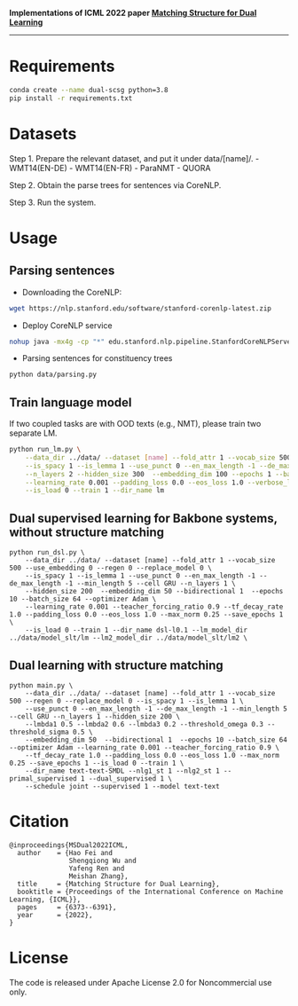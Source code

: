 **Implementations of ICML 2022 paper [Matching Structure for Dual Learning](https://proceedings.mlr.press/v162/fei22a.html)**

------------

# Requirements

```bash
conda create --name dual-scsg python=3.8
pip install -r requirements.txt
```



# Datasets


Step 1. Prepare the relevant dataset, and put it under data/[name]/.
    - WMT14(EN-DE)
    - WMT14(EN-FR)
    - ParaNMT
    - QUORA

Step 2. Obtain the parse trees for sentences via CoreNLP.

Step 3. Run the system.



# Usage


## Parsing sentences

- Downloading the CoreNLP:

```bash
wget https://nlp.stanford.edu/software/stanford-corenlp-latest.zip
```

- Deploy CoreNLP service

```bash
nohup java -mx4g -cp "*" edu.stanford.nlp.pipeline.StanfordCoreNLPServer -port 8083 -timeout 15000 > 1.log 2>&1 &
```

- Parsing sentences for constituency trees

```bash
python data/parsing.py
```



## Train language model
If two coupled tasks are with OOD texts (e.g., NMT), please train two separate LM.

```bash
python run_lm.py \
    --data_dir ../data/ --dataset [name] --fold_attr 1 --vocab_size 500 --regen 0 --replace_model 0 \
    --is_spacy 1 --is_lemma 1 --use_punct 0 --en_max_length -1 --de_max_length -1 --min_length 5 --cell GRU \
    --n_layers 2 --hidden_size 300  --embedding_dim 100 --epochs 1 --batch_size 32 --optimizer Adam \
    --learning_rate 0.001 --padding_loss 0.0 --eos_loss 1.0 --verbose_level 1 --save_epochs 1 \
    --is_load 0 --train 1 --dir_name lm
```

## Dual supervised learning for Bakbone systems, without structure matching


```
python run_dsl.py \
    --data_dir ../data/ --dataset [name] --fold_attr 1 --vocab_size 500 --use_embedding 0 --regen 0 --replace_model 0 \
    --is_spacy 1 --is_lemma 1 --use_punct 0 --en_max_length -1 --de_max_length -1 --min_length 5 --cell GRU --n_layers 1 \
    --hidden_size 200  --embedding_dim 50 --bidirectional 1  --epochs 10 --batch_size 64 --optimizer Adam \
    --learning_rate 0.001 --teacher_forcing_ratio 0.9 --tf_decay_rate 1.0 --padding_loss 0.0 --eos_loss 1.0 --max_norm 0.25 --save_epochs 1 \
    --is_load 0 --train 1 --dir_name dsl-l0.1 --lm_model_dir ../data/model_slt/lm --lm2_model_dir ../data/model_slt/lm2 \
```

## Dual learning with structure matching

```
python main.py \
    --data_dir ../data/ --dataset [name] --fold_attr 1 --vocab_size 500 --regen 0 --replace_model 0 --is_spacy 1 --is_lemma 1 \
    --use_punct 0 --en_max_length -1 --de_max_length -1 --min_length 5 --cell GRU --n_layers 1 --hidden_size 200 \
    --lmbda1 0.5 --lmbda2 0.6 --lmbda3 0.2 --threshold_omega 0.3 --threshold_sigma 0.5 \
    --embedding_dim 50  --bidirectional 1  --epochs 10 --batch_size 64 --optimizer Adam --learning_rate 0.001 --teacher_forcing_ratio 0.9 \
    --tf_decay_rate 1.0 --padding_loss 0.0 --eos_loss 1.0 --max_norm 0.25 --save_epochs 1 --is_load 0 --train 1 \
    --dir_name text-text-SMDL --nlg1_st 1 --nlg2_st 1 --primal_supervised 1 --dual_supervised 1 \
    --schedule joint --supervised 1 --model text-text
```


# Citation

```
@inproceedings{MSDual2022ICML,
  author    = {Hao Fei and
               Shengqiong Wu and
               Yafeng Ren and
               Meishan Zhang},
  title     = {Matching Structure for Dual Learning},
  booktitle = {Proceedings of the International Conference on Machine Learning, {ICML}},
  pages     = {6373--6391},
  year      = {2022},
}
```



# License

The code is released under Apache License 2.0 for Noncommercial use only. 
